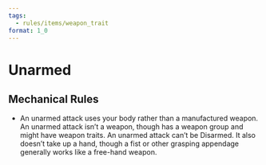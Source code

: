 ```yaml
---
tags:
  - rules/items/weapon_trait
format: 1_0
---
```

# Unarmed

## Mechanical Rules

- An unarmed attack uses your body rather than a manufactured weapon. An unarmed attack isn’t a weapon, though has a weapon group and might have weapon traits. An unarmed attack can’t be Disarmed. It also doesn’t take up a hand, though a fist or other grasping appendage generally works like a free-hand weapon.
